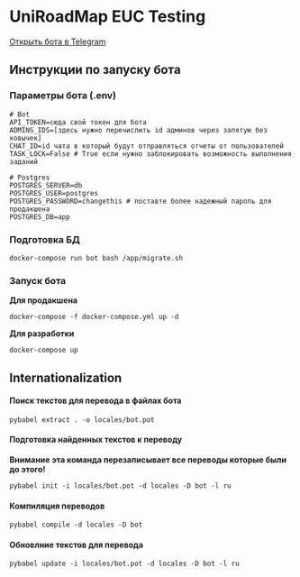 # UniRoadMap EUC Testing

[Открыть бота в Telegram](http://t.me/urm_eucti_bot)

## Инструкции по запуску бота
### Параметры бота (.env)
```.env
# Bot
API_TOKEN=сюда свой токен для бота
ADMINS_IDS=[здесь нужно перечислить id админов через запятую без ковычек]
CHAT_ID=id чата в который будут отправляться отчеты от пользователей
TASK_LOCK=False # True если нужно заблокировать возможность выполнения заданий

# Postgres
POSTGRES_SERVER=db
POSTGRES_USER=postgres
POSTGRES_PASSWORD=changethis # поставте более надежный пароль для продакшена
POSTGRES_DB=app
```
### Подготовка БД
```shell script
docker-compose run bot bash /app/migrate.sh
```
### Запуск бота
**Для продакшена**
```shell script
docker-compose -f docker-compose.yml up -d
```
**Для разработки**
```shell script
docker-compose up
```
## Internationalization
#### Поиск текстов для перевода в файлах бота
```shell script
pybabel extract . -o locales/bot.pot
```

#### Подготовка найденных текстов к переводу
**Внимание эта команда перезаписывает все переводы которые были до этого!**
```shell script
pybabel init -i locales/bot.pot -d locales -D bot -l ru
```

#### Компиляция переводов
```shell script
pybabel compile -d locales -D bot
```

#### Обновлние текстов для перевода
```shell script
pybabel update -i locales/bot.pot -d locales -D bot -l ru
```
